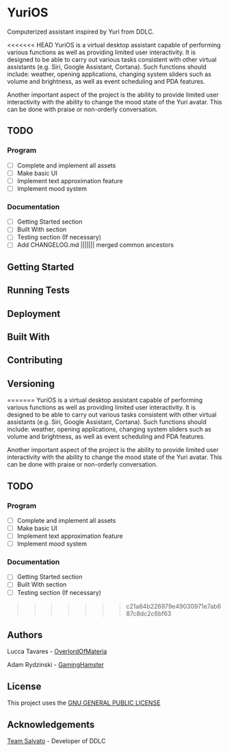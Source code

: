 # YuriOS
Computerized assistant inspired by Yuri from DDLC.

<<<<<<< HEAD
YuriOS is a virtual desktop assistant capable of performing various functions as well as
providing limited user interactivity. It is designed to be able to carry out various tasks
consistent with other virtual assistants (e.g. Siri, Google Assistant, Cortana). Such
functions should include: weather, opening applications, changing system sliders such
as volume and brightness, as well as event scheduling and PDA features.

Another important aspect of the project is the ability to provide limited user
interactivity with the ability to change the mood state of the Yuri avatar. This can be
done with praise or non-orderly conversation.

## TODO
### Program
- [ ] Complete and implement all assets
- [ ] Make basic UI
- [ ] Implement text approximation feature
- [ ] Implement mood system

### Documentation
- [ ] Getting Started section
- [ ] Built With section
- [ ] Testing section (If necessary)
- [ ] Add CHANGELOG.md
||||||| merged common ancestors
## Getting Started

## Running Tests

## Deployment

## Built With

## Contributing

## Versioning
=======
YuriOS is a virtual desktop assistant capable of performing various functions as well as
providing limited user interactivity. It is designed to be able to carry out various tasks
consistent with other virtual assistants (e.g. Siri, Google Assistant, Cortana). Such
functions should include: weather, opening applications, changing system sliders such
as volume and brightness, as well as event scheduling and PDA features.

Another important aspect of the project is the ability to provide limited user
interactivity with the ability to change the mood state of the Yuri avatar. This can be
done with praise or non-orderly conversation.

## TODO
### Program
- [ ] Complete and implement all assets
- [ ] Make basic UI
- [ ] Implement text approximation feature
- [ ] Implement mood system

### Documentation
- [ ] Getting Started section
- [ ] Built With section
- [ ] Testing section (If necessary) 
>>>>>>> c21a84b226979e49030971e7ab687c8dc2c6bf63

## Authors
Lucca Tavares - [OverlordOfMateria](https://github.com/OverlordOfMateria)

Adam Rydzinski - [GamingHamster](https://github.com/GamingHamster)

## License
This project uses the [GNU GENERAL PUBLIC LICENSE](https://github.com/OverlordOfMateria/yuri-os/blob/master/LICENSE)

## Acknowledgements
[Team Salvato](http://teamsalvato.com/) - Developer of DDLC
